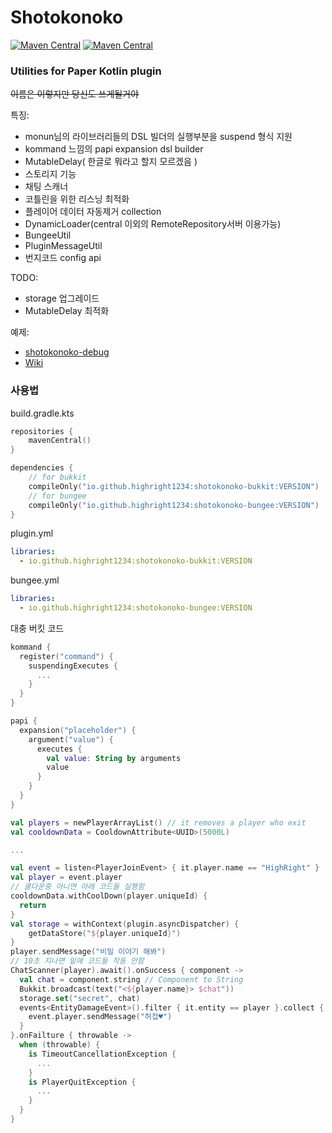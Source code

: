# Shotokonoko

[![Maven Central](https://img.shields.io/maven-central/v/io.github.highright1234/shotokonoko-bukkit)](https://search.maven.org/artifact/io.github.highright1234/shotokonoko-bukkit)
[![Maven Central](https://img.shields.io/maven-central/v/io.github.highright1234/shotokonoko-bungee)](https://search.maven.org/artifact/io.github.highright1234/shotokonoko-bungee)

### Utilities for Paper Kotlin plugin

~~이름은 이렇지만 당신도 쓰게될거야~~

특징:
- monun님의 라이브러리들의 DSL 빌더의 실행부분을 suspend 형식 지원
- kommand 느낌의 papi expansion dsl builder
- MutableDelay( 한글로 뭐라고 할지 모르겠음 )
- 스토리지 기능
- 채팅 스캐너
- 코틀린을 위한 리스닝 최적화
- 플레이어 데이터 자동제거 collection
- DynamicLoader(central 이외의 RemoteRepository서버 이용가능)
- BungeeUtil
- PluginMessageUtil
- 번지코드 config api

TODO:
- storage 업그레이드
- MutableDelay 최적화

예제:   
- [shotokonoko-debug](https://github.com/highright1234/shotokonoko/tree/main/shotokonoko-bukkit-debug/src/main/java/io/github/highright1234/shotokonokodebug)      
- [Wiki](https://github.com/highright1234/shotokonoko/wiki)

### 사용법
build.gradle.kts
```kts
repositories {
    mavenCentral()
}

dependencies {
    // for bukkit
    compileOnly("io.github.highright1234:shotokonoko-bukkit:VERSION")
    // for bungee
    compileOnly("io.github.highright1234:shotokonoko-bungee:VERSION")
}
```


plugin.yml
```yaml
libraries:
  - io.github.highright1234:shotokonoko-bukkit:VERSION
```

bungee.yml
```yaml
libraries:
  - io.github.highright1234:shotokonoko-bungee:VERSION
```





대충 버킷 코드
```kt
kommand {
  register("command") {
    suspendingExecutes {
      ...
    }
  }
}

papi {
  expansion("placeholder") {
    argument("value") {
      executes {
        val value: String by arguments
        value
      }
    }
  }
}

val players = newPlayerArrayList() // it removes a player who exit
val cooldownData = CooldownAttribute<UUID>(5000L)

...

val event = listen<PlayerJoinEvent> { it.player.name == "HighRight" }
val player = event.player
// 쿨다운중 아니면 아래 코드들 실행함
cooldownData.withCoolDown(player.uniqueId) {
  return
}
val storage = withContext(plugin.asyncDispatcher) {
    getDataStore("${player.uniqueId}")
}
player.sendMessage("비밀 이야기 해봐")
// 10초 지나면 밑에 코드들 작동 안함
ChatScanner(player).await().onSuccess { component ->
  val chat = component.string // Component to String
  Bukkit.broadcast(text("<${player.name}> $chat"))
  storage.set("secret", chat)
  events<EntityDamageEvent>().filter { it.entity == player }.collect {
    event.player.sendMessage("허접♥")    
  }
}.onFailture { throwable ->
  when (throwable) {
    is TimeoutCancellationException {
      ...
    }
    is PlayerQuitException {
      ...
    }
  }
}
```
